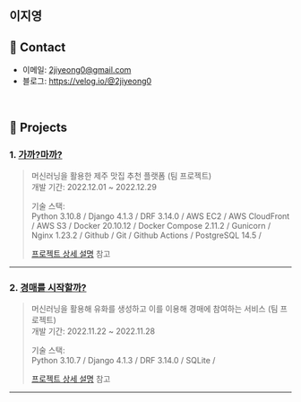 ## 이지영 

## :pushpin: Contact
- 이메일: 2jiyeong0@gmail.com
- 블로그: https://velog.io/@2jiyeong0

</br>

## :pushpin: Projects
### 1. [가까?마까?](https://github.com/1TEAM12/GaGgaMaGga_BE.git)
>머신러닝을 활용한 제주 맛집 추천 플랫폼 (팀 프로젝트)  
>개발 기간: 2022.12.01 ~ 2022.12.29  
>  
>기술 스택:  
>Python 3.10.8 / Django 4.1.3 / DRF 3.14.0 / AWS EC2 / AWS CloudFront / AWS S3 / Docker 20.10.12 / Docker Compose 2.11.2 / Gunicorn / Nginx 1.23.2 / Github / Git / Github Actions / PostgreSQL 14.5 /   
>  
>[프로젝트 상세 설명](https://github.com/2jiyeong0/portfolio/blob/12682e1cd618d3a477e445cf40090df09db2e71f/project/gaggamagga.md) 참고

---

### 2. [경매를 시작할까?](https://github.com/1TEAM12/Oil_Paint_Auction_Back.git)
>머신러닝을 활용해 유화를 생성하고 이를 이용해 경매에 참여하는 서비스  (팀 프로젝트)  
>개발 기간: 2022.11.22 ~ 2022.11.28  
>  
>기술 스택:  
>Python 3.10.7 / Django 4.1.3 / DRF 3.14.0 / SQLite /
>  
>[프로젝트 상세 설명](https://github.com/2jiyeong0/portfolio/blob/12682e1cd618d3a477e445cf40090df09db2e71f/project/oil_paint_auction.md) 참고

---
